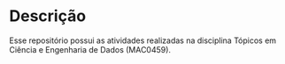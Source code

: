 # Descrição 

Esse repositório possui as atividades realizadas na disciplina Tópicos em Ciência e Engenharia de Dados (MAC0459).
